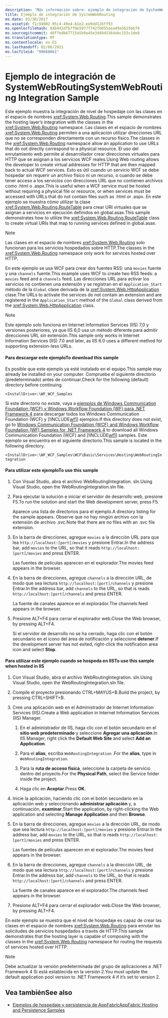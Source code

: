 ```yaml
---
description: 'Más información sobre: ejemplo de integración de SystemWebRouting'
title: Ejemplo de integración de SystemWebRouting
ms.date: 03/30/2017
ms.assetid: f1c94802-95c4-49e4-b1e2-ee9dd126ff93
ms.openlocfilehash: 84b442dfb7f0e5877f742fb055aea49a5625bb78
ms.sourcegitcommit: ddf7edb67715a5b9a45e3dd44536dabc153c1de0
ms.translationtype: MT
ms.contentlocale: es-ES
ms.lasthandoff: 02/06/2021
ms.locfileid: "99668661"
---
```

# <a name="systemwebrouting-integration-sample"></a><span data-ttu-id="f5836-103">Ejemplo de integración de SystemWebRouting</span><span class="sxs-lookup"><span data-stu-id="f5836-103">SystemWebRouting Integration Sample</span></span>

<span data-ttu-id="f5836-104">Este ejemplo muestra la integración de nivel de hospedaje con las clases en el espacio de nombres <xref:System.Web.Routing>.</span><span class="sxs-lookup"><span data-stu-id="f5836-104">This sample demonstrates the hosting layer’s integration with the classes in the <xref:System.Web.Routing> namespace.</span></span> <span data-ttu-id="f5836-105">Las clases en el espacio de nombres <xref:System.Web.Routing> permiten a una aplicación utilizar direcciones URL que no se corresponden directamente con un recurso físico.</span><span class="sxs-lookup"><span data-stu-id="f5836-105">The classes in the <xref:System.Web.Routing> namespace allow an application to use URLs that do not directly correspond to a physical resource.</span></span> <span data-ttu-id="f5836-106">El uso del enrutamiento web permite al desarrollador crear direcciones virtuales para HTTP que se asignan a los servicios WCF reales.</span><span class="sxs-lookup"><span data-stu-id="f5836-106">Using Web routing allows the developer to create virtual addresses for HTTP that are then mapped back to actual WCF services.</span></span> <span data-ttu-id="f5836-107">Esto es útil cuando un servicio WCF se debe hospedar sin requerir un archivo físico ni un recurso, o cuando se debe tener acceso a los servicios con direcciones URL que no contienen archivos como .html o .aspx.</span><span class="sxs-lookup"><span data-stu-id="f5836-107">This is useful when a WCF service must be hosted without requiring a physical file or resource, or when services must be accessed with URLs that do not contain files such as .html or .aspx.</span></span> <span data-ttu-id="f5836-108">En este ejemplo se muestra cómo utilizar la clase <xref:System.Web.Routing.RouteTable> para crear URI virtuales que se asignan a servicios en ejecución definidos en global.asax.</span><span class="sxs-lookup"><span data-stu-id="f5836-108">This sample demonstrates how to utilize the <xref:System.Web.Routing.RouteTable> class to create virtual URIs that map to running services defined in global.asax.</span></span>

> [!NOTE]
> <span data-ttu-id="f5836-109">Las clases en el espacio de nombres <xref:System.Web.Routing> solo funcionan para los servicios hospedados sobre HTTP.</span><span class="sxs-lookup"><span data-stu-id="f5836-109">The classes in the <xref:System.Web.Routing> namespace only work for services hosted over HTTP.</span></span>  
  
<span data-ttu-id="f5836-110">En este ejemplo se usa WCF para crear dos fuentes RSS: una `movies` fuente y una `channels` fuente.</span><span class="sxs-lookup"><span data-stu-id="f5836-110">This example uses WCF to create two RSS feeds: a `movies` feed and a `channels` feed.</span></span> <span data-ttu-id="f5836-111">Las direcciones URL para activar los servicios no contienen una extensión y se registran en el `Application_Start` método de la `Global` clase derivada de la <xref:System.Web.HttpApplication> clase.</span><span class="sxs-lookup"><span data-stu-id="f5836-111">The URLs to activate the services do not contain an extension and are registered in the `Application_Start` method of the `Global` class derived from the <xref:System.Web.HttpApplication> class.</span></span>  
  
> [!NOTE]
> <span data-ttu-id="f5836-112">Este ejemplo solo funciona en Internet Information Services (IIS) 7,0 y versiones posteriores, ya que IIS 6,0 usa un método diferente para admitir direcciones URL sin extensión.</span><span class="sxs-lookup"><span data-stu-id="f5836-112">This sample only works in Internet Information Services (IIS) 7.0 and later, as IIS 6.0 uses a different method for supporting extension-less URLs.</span></span>  

#### <a name="to-download-this-sample"></a><span data-ttu-id="f5836-113">Para descargar este ejemplo</span><span class="sxs-lookup"><span data-stu-id="f5836-113">To download this sample</span></span>
  
<span data-ttu-id="f5836-114">Es posible que este ejemplo ya esté instalado en el equipo.</span><span class="sxs-lookup"><span data-stu-id="f5836-114">This sample may already be installed on your computer.</span></span> <span data-ttu-id="f5836-115">Compruebe el siguiente directorio (predeterminado) antes de continuar.</span><span class="sxs-lookup"><span data-stu-id="f5836-115">Check for the following (default) directory before continuing.</span></span>  

`<InstallDrive>:\WF_WCF_Samples`  

 <span data-ttu-id="f5836-116">Si este directorio no existe, vaya a [ejemplos de Windows Communication Foundation (WCF) y Windows Workflow Foundation (WF) para .NET Framework 4](https://www.microsoft.com/download/details.aspx?id=21459) para descargar todos los Windows Communication Foundation (WCF) y [!INCLUDE[wf1](../../../../includes/wf1-md.md)] ejemplos.</span><span class="sxs-lookup"><span data-stu-id="f5836-116">If this directory does not exist, go to [Windows Communication Foundation (WCF) and Windows Workflow Foundation (WF) Samples for .NET Framework 4](https://www.microsoft.com/download/details.aspx?id=21459) to download all Windows Communication Foundation (WCF) and [!INCLUDE[wf1](../../../../includes/wf1-md.md)] samples.</span></span> <span data-ttu-id="f5836-117">Este ejemplo se encuentra en el siguiente directorio.</span><span class="sxs-lookup"><span data-stu-id="f5836-117">This sample is located in the following directory.</span></span>  

`<InstallDrive>:\WF_WCF_Samples\WCF\Basic\Services\Hosting\WebRoutingIntegration`  
  
#### <a name="to-use-this-sample"></a><span data-ttu-id="f5836-118">Para utilizar este ejemplo</span><span class="sxs-lookup"><span data-stu-id="f5836-118">To use this sample</span></span>  
  
1. <span data-ttu-id="f5836-119">Con Visual Studio, abra el archivo WebRoutingIntegration. sln.</span><span class="sxs-lookup"><span data-stu-id="f5836-119">Using Visual Studio, open the WebRoutingIntegration.sln file.</span></span>  
  
2. <span data-ttu-id="f5836-120">Para ejecutar la solución e iniciar el servidor de desarrollo web, presione F5.</span><span class="sxs-lookup"><span data-stu-id="f5836-120">To run the solution and start the Web development server, press F5.</span></span>  
  
     <span data-ttu-id="f5836-121">Aparece una lista de directorios para el ejemplo.</span><span class="sxs-lookup"><span data-stu-id="f5836-121">A directory listing for the sample appears.</span></span> <span data-ttu-id="f5836-122">Observe que no hay ningún archivo con la extensión de archivo .svc.</span><span class="sxs-lookup"><span data-stu-id="f5836-122">Note that there are no files with an .svc file extension.</span></span>  
  
3. <span data-ttu-id="f5836-123">En la barra de direcciones, agregue `movies` a la dirección URL para que lea `http://localhost:[port]/movies` y presione Entrar.</span><span class="sxs-lookup"><span data-stu-id="f5836-123">In the address bar, add `movies` to the URL, so that it reads `http://localhost:[port]/movies` and press ENTER.</span></span>  
  
     <span data-ttu-id="f5836-124">Las fuentes de películas aparecen en el explorador.</span><span class="sxs-lookup"><span data-stu-id="f5836-124">The movies feed appears in the browser.</span></span>  
  
4. <span data-ttu-id="f5836-125">En la barra de direcciones, agregue `channels` a la dirección URL, de modo que sea lectura `http://localhost:[port]/channels` y presione Entrar.</span><span class="sxs-lookup"><span data-stu-id="f5836-125">In the address bar, add `channels` to the URL, so that is reads `http://localhost:[port]/channels` and press ENTER.</span></span>  
  
     <span data-ttu-id="f5836-126">La fuente de canales aparece en el explorador.</span><span class="sxs-lookup"><span data-stu-id="f5836-126">The channels feed appears in the browser.</span></span>  
  
5. <span data-ttu-id="f5836-127">Presione ALT+F4 para cerrar el explorador web.</span><span class="sxs-lookup"><span data-stu-id="f5836-127">Close the Web browser, by pressing ALT+F4.</span></span>  
  
     <span data-ttu-id="f5836-128">Si el servidor de desarrollo no se ha cerrado, haga clic con el botón secundario en el icono del área de notificación y seleccione **detener**.</span><span class="sxs-lookup"><span data-stu-id="f5836-128">If the development server has not exited, right-click the notification area icon and select **Stop**.</span></span>  
  
#### <a name="to-use-this-sample-when-hosted-in-iis"></a><span data-ttu-id="f5836-129">Para utilizar este ejemplo cuando se hospeda en IIS</span><span class="sxs-lookup"><span data-stu-id="f5836-129">To use this sample when hosted in IIS</span></span>  
  
1. <span data-ttu-id="f5836-130">Con Visual Studio, abra el archivo WebRoutingIntegration. sln.</span><span class="sxs-lookup"><span data-stu-id="f5836-130">Using Visual Studio, open the WebRoutingIntegration.sln file.</span></span>  
  
2. <span data-ttu-id="f5836-131">Compile el proyecto presionando CTRL+MAYÚS+B.</span><span class="sxs-lookup"><span data-stu-id="f5836-131">Build the project, by pressing CTRL+SHIFT+B.</span></span>  
  
3. <span data-ttu-id="f5836-132">Cree una aplicación web en el Administrador de Internet Information Services (IIS).</span><span class="sxs-lookup"><span data-stu-id="f5836-132">Create a Web application in Internet Information Services (IIS) Manager.</span></span>  
  
    1. <span data-ttu-id="f5836-133">En el administrador de IIS, haga clic con el botón secundario en el **sitio web predeterminado** y seleccione **Agregar una aplicación**.</span><span class="sxs-lookup"><span data-stu-id="f5836-133">In IIS Manager, right click the **Default Web Site** and select **Add an Application**.</span></span>  
  
    2. <span data-ttu-id="f5836-134">Para el **alias**, escriba `WebRoutingIntegration` .</span><span class="sxs-lookup"><span data-stu-id="f5836-134">For the **alias**, type in `WebRoutingIntegration`.</span></span>  
  
    3. <span data-ttu-id="f5836-135">Para la **ruta de acceso física**, seleccione la carpeta de servicio dentro del proyecto.</span><span class="sxs-lookup"><span data-stu-id="f5836-135">For the **Physical Path**, select the Service folder inside the project.</span></span>  
  
    4. <span data-ttu-id="f5836-136">Haga clic en **Aceptar**.</span><span class="sxs-lookup"><span data-stu-id="f5836-136">Press **OK**.</span></span>  
  
4. <span data-ttu-id="f5836-137">Inicie la aplicación, haciendo clic con el botón secundario en la aplicación web y seleccionando **administrar aplicación** y, a continuación, **examinar**.</span><span class="sxs-lookup"><span data-stu-id="f5836-137">Start the application, by right-clicking the Web application and selecting **Manage Application** and then **Browse**.</span></span>  
  
5. <span data-ttu-id="f5836-138">En la barra de direcciones, agregue `movies` a la dirección URL, de modo que sea lectura `http://localhost:[port]/movies` y presione Entrar.</span><span class="sxs-lookup"><span data-stu-id="f5836-138">In the address bar, add `movies` to the URL, so that is reads `http://localhost:[port]/movies` and press ENTER.</span></span>  
  
     <span data-ttu-id="f5836-139">Las fuentes de películas aparecen en el explorador.</span><span class="sxs-lookup"><span data-stu-id="f5836-139">The movies feed appears in the browser.</span></span>  
  
6. <span data-ttu-id="f5836-140">En la barra de direcciones, agregue `channels` a la dirección URL, de modo que sea lectura `http://localhost:[port]/channels` y presione Entrar.</span><span class="sxs-lookup"><span data-stu-id="f5836-140">In the address bar, add `channels` to the URL, so that is reads `http://localhost:[port]/channels` and press ENTER.</span></span>  
  
     <span data-ttu-id="f5836-141">La fuente de canales aparece en el explorador.</span><span class="sxs-lookup"><span data-stu-id="f5836-141">The channels feed appears in the browser.</span></span>  
  
7. <span data-ttu-id="f5836-142">Presione ALT+F4 para cerrar el explorador web.</span><span class="sxs-lookup"><span data-stu-id="f5836-142">Close the Web browser, by pressing ALT+F4.</span></span>  
  
 <span data-ttu-id="f5836-143">En este ejemplo se muestra que el nivel de hospedaje es capaz de crear las clases en el espacio de nombres <xref:System.Web.Routing> para enrutar las solicitudes de servicios hospedados a través de HTTP.</span><span class="sxs-lookup"><span data-stu-id="f5836-143">This sample demonstrates that the hosting layer is capable of composing with the classes in the <xref:System.Web.Routing> namespace for routing the requests of services hosted over HTTP.</span></span>  
  
> [!NOTE]
> <span data-ttu-id="f5836-144">Debe actualizar la versión predeterminada del grupo de aplicaciones a .NET Framework 4 Si está establecida en la versión 2.</span><span class="sxs-lookup"><span data-stu-id="f5836-144">You must update the default application pool version to .NET Framework 4 if it’s set to version 2.</span></span>  
  
## <a name="see-also"></a><span data-ttu-id="f5836-145">Vea también</span><span class="sxs-lookup"><span data-stu-id="f5836-145">See also</span></span>

- <span data-ttu-id="f5836-146">[Ejemplos de hospedaje y persistencia de AppFabric](/previous-versions/appfabric/ff383418(v=azure.10))</span><span class="sxs-lookup"><span data-stu-id="f5836-146">[AppFabric Hosting and Persistence Samples](/previous-versions/appfabric/ff383418(v=azure.10))</span></span>
